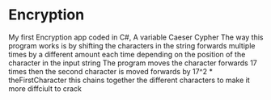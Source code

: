 # Encryption
My first Encryption app coded in C#, A variable Caeser Cypher
The way this program works is by shifting the characters in the string forwards multiple times by a different amount each time depending on the position of the character in the input string
The program moves the character forwards 17 times then the second character is moved forwards by 17^2 * theFirstCharacter this chains together the different
characters to make it more diffciult to crack
